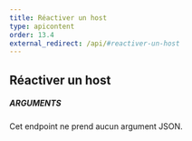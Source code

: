 ```yaml
---
title: Réactiver un host
type: apicontent
order: 13.4
external_redirect: /api/#reactiver-un-host
---
```


## Réactiver un host
##### ARGUMENTS

Cet endpoint ne prend aucun argument JSON.

